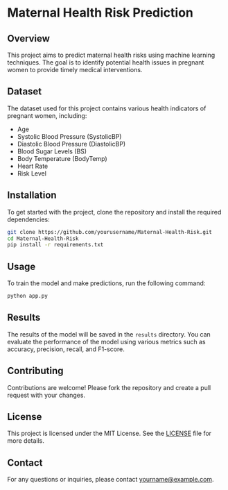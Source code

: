 # Maternal Health Risk Prediction

## Overview
This project aims to predict maternal health risks using machine learning techniques. The goal is to identify potential health issues in pregnant women to provide timely medical interventions.

## Dataset
The dataset used for this project contains various health indicators of pregnant women, including:
- Age
- Systolic Blood Pressure (SystolicBP)
- Diastolic Blood Pressure (DiastolicBP)
- Blood Sugar Levels (BS)
- Body Temperature (BodyTemp)
- Heart Rate
- Risk Level

## Installation
To get started with the project, clone the repository and install the required dependencies:
```bash
git clone https://github.com/yourusername/Maternal-Health-Risk.git
cd Maternal-Health-Risk
pip install -r requirements.txt
```

## Usage
To train the model and make predictions, run the following command:
```bash
python app.py
```

## Results
The results of the model will be saved in the `results` directory. You can evaluate the performance of the model using various metrics such as accuracy, precision, recall, and F1-score.

## Contributing
Contributions are welcome! Please fork the repository and create a pull request with your changes.

## License
This project is licensed under the MIT License. See the [LICENSE](LICENSE) file for more details.

## Contact
For any questions or inquiries, please contact [yourname@example.com](mailto:yourname@example.com).
